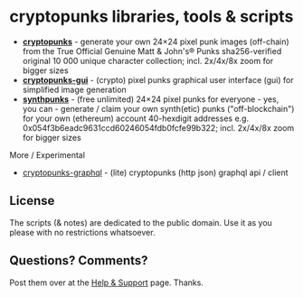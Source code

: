 


# cryptopunks libraries, tools & scripts


- [**cryptopunks**](cryptopunks) - generate your own 24×24 pixel punk images (off-chain) from the True Official Genuine Matt & John's® Punks sha256-verified original 10 000 unique character collection; incl. 2x/4x/8x zoom for bigger sizes
- [**cryptopunks-gui**](cryptopunks-gui) - (crypto) pixel punks graphical user interface (gui) for simplified image generation
- [**synthpunks**](synthpunks) - (free unlimited) 24×24 pixel punks for everyone - yes, you can - generate / claim your own synth(etic) punks ("off-blockchain") for your own (ethereum) account 40-hexdigit addresses e.g. 0x054f3b6eadc9631ccd60246054fdb0fcfe99b322; incl. 2x/4x/8x zoom for bigger sizes



More / Experimental

- [cryptopunks-graphql](cryptopunks-graphql) - (lite) cryptopunks (http json) graphql api / client





## License

The scripts (& notes) are dedicated to the public domain.
Use it as you please with no restrictions whatsoever.



## Questions? Comments?

Post them over at the [Help & Support](https://github.com/geraldb/help) page. Thanks.


